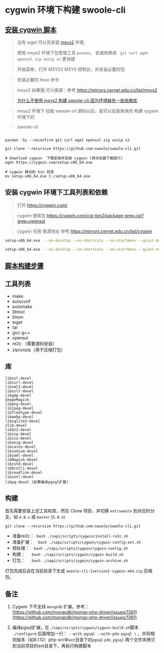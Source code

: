 # cygwin 环境下构建 swoole-cli

## [安装 cygwin 脚本](/sapi/scripts/cygwin/install-cygwin.sh)

> 没有 wget 可以先安装 [msys2](https://www.msys2.org/docs/environments/) 环境,

> 使用 msys2 环境下包管理工具 `pacman`，
> 安装依赖库 ` git curl wget openssl zip unzip xz` 更快捷

> 开始菜单，打开 MSYS2 MSYS 控制台，并安装必要的包

> 安装必要的 linux 命令

> msys2 如果慢,可以换源：参考 https://mirrors.cernet.edu.cn/list/msys2

> [为什么不使用 msys2 构建 swoole-cli,因为环境缺失一些依赖库](https://github.com/swoole/swoole-cli/issues/108)

> msys2 环境下 拉取 swoole-cli 源码以后，就可以安装愉快的 构建 cygwin 环境下的

> swoole-cli

```shell

pacman -Sy --noconfirm git curl wget openssl zip unzip xz

git clone --recursive https://github.com:swoole/swoole-cli.git

# download cygwin  下载安装并安装 cygwin (用浏览器下载就行)
wget https://cygwin.com/setup-x86_64.exe

# cygwin 移动到 bin 目录
mv setup-x86_64.exe C:/setup-x86_64.exe

```

## 安装 cygwin 环境下工具列表和依赖

> 打开 https://cygwin.com/

> cygwin 搜索包 https://cygwin.com/cgi-bin2/package-grep.cgi?grep=openssl

> cygwin 可用 换源地址 参考 https://mirrors.cernet.edu.cn/list/cygwin

```bash
setup-x86_64.exe  --no-desktop --no-shortcuts --no-startmenu --quiet-mode --disable-buggy-antivirus    --site  http://mirrors.ustc.edu.cn/cygwin/ --packages make,git,curl,wget,tar,libtool,bison,gcc-g++,autoconf,automake,openssl,libpcre2-devel,libssl-devel,libcurl-devel,libxml2-devel,libxslt-devel,libgmp-devel,ImageMagick,libpng-devel,libjpeg-devel,libfreetype-devel,libwebp-devel,libsqlite3-devel,zlib-devel,libbz2-devel,liblz4-devel,liblzma-devel,libzip-devel,libicu-devel,libonig-devel,libcares-devel,libsodium-devel,libyaml-devel,libMagick-devel,libzstd-devel,libbrotli-devel,libreadline-devel,libintl-devel,libpq-devel,libssh2-devel,libidn2-devel,gettext-devel,coreutils,openssl-devel

setup-x86_64.exe  --no-desktop --no-shortcuts --no-startmenu --quiet-mode --disable-buggy-antivirus    --site  http://mirrors.ustc.edu.cn/cygwin/ --packages zip unzip


```

## [ 脚本构建步骤 ](/sapi/scripts/cygwin/README.md)

工具列表
----

- make
- autoconf
- automake
- libtool
- bison
- wget
- tar
- gcc-g++
- openssl
- re2c （需要源码安装）
- zip/unzip（用于压缩打包）

库
----

```
libssl-devel
libcurl-devel
libxml2-devel
libxslt-devel
libgmp-devel
ImageMagick
libpng-devel
libjpeg-devel
libfreetype-devel
libwebp-devel
libsqlite3-devel
zlib-devel
libbz2-devel
libzip-devel
libicu-devel
libonig-devel
libcares-devel
libsodium-devel
libyaml-devel
libMagick-devel
libzstd-devel
libbrotli-devel
libreadline-devel
libintl-devel
libpq-devel (如果编译pgsql扩展)
```

构建
------
首先需要安装上述工具和库，然后 Clone 项目，并切换 `ext/swoole`
到对应的分支，如 `4.8.x` 或 `master` (`5.0.x`)

```shell
git clone --recursive https://github.com:swoole/swoole-cli.git
```

- 准备re2c：` bash ./sapi/scripts/cygwin/install-re2c.sh`
- 准备扩展：`  bash ./sapi/scripts/cygwin/cygwin-config-ext.sh`
- 预处理：`  bash ./sapi/scripts/cygwin/cygwin-config.sh`
- 构建：`   bash ./sapi/scripts/cygwin/cygwin-build.sh`
- 打包：`   bash ./sapi/scripts/cygwin/cygwin-archive.sh`

打包完成后会在当前目录下生成 `swoole-cli-{version}-cygwin-x64.zip` 压缩包。

备注
----

1. Cygwin 下不支持 `mongodb`
   扩展，参考：[https://github.com/mongodb/mongo-php-driver/issues/1381](https://github.com/mongodb/mongo-php-driver/issues/1381)

2. 编译pgsql扩展，在`./sapi/scripts/cygwin/cygwin-build.sh`脚本 `./configure`
   后面增加一行： `--with-pgsql --with-pdo-pgsql \`
   ，并将相同版本（如8.1.12）php-src中`ext`目录下的`pgsql` `pdo_pgsql`
   两个文件夹拷贝到当前项目的ext目录下，再执行构建脚本
